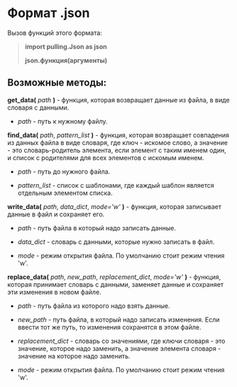 # Формат .json
Вызов функций этого формата:

> **import pulling.Json as json**
>
> **json.функция(аргументы)**
## Возможные методы:
**get_data(** *path* **)** - функция, которая возвращает данные из файла, в виде словаря с данными.

 - *path* - путь к нужному файлу.


**find_data(** *path*, *pattern_list* **)** - функция, которая возвращает совпадения из данных файла в виде словаря, где ключ - искомое слово, а значение - это словарь-родитель элемента, если элемент с таким именем один, и список с родителями для всех элементов с искомым именем.

 - *path* - путь до нужного файла.

 - *pattern_list* - список с шаблонами, где каждый шаблон является отдельным элементом списка.


**write_data(** *path*, *data_dict*, *mode='w'* **)** - функция, которая записывает данные в файл и сохраняет его.

 - *path* - путь файла в который надо записать данные.

 - *data_dict* - словарь с данными, которые нужно записать в файл.

 - *mode* - режим открытия файла. По умолчанию стоит режим чтения 'w'.


**replace_data(** *path*, *new_path*, *replacement_dict*, *mode='w'* **)** - функция, которая принимает словарь с данными, заменяет данные и сохраняет эти изменения в новом файле.

 - *path* - путь файла из которого надо взять данные.

 - *new_path* - путь файла, в который надо записать изменения. Если ввести тот же путь, то изменения сохранятся в этом файле.

 - *replacement_dict* - словарь со значениями, где ключи словаря - это значение, которое надо заменить, а значение элемента словаря - значение на которое надо заменить.

 - *mode* - режим открытия файла. По умолчанию стоит режим чтения 'w'.
